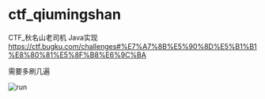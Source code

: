 # ctf_qiumingshan
CTF_秋名山老司机 Java实现
https://ctf.bugku.com/challenges#%E7%A7%8B%E5%90%8D%E5%B1%B1%E8%80%81%E5%8F%B8%E6%9C%BA

需要多刷几遍

![run](https://raw.githubusercontent.com/gdenga/ctf_qiumingshan/master/run.png)
